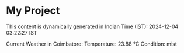 # My Project

This content is dynamically generated in Indian Time (IST): 2024-12-04 03:22:27 IST


Current Weather in Coimbatore:
Temperature: 23.88 °C
Condition: mist
